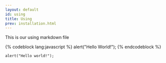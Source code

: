 ```yaml
---
layout: default
id: using
title: Using
prev: installation.html
---
```


This is our using markdown file

{% codeblock lang:javascript %}
alert("Hello World!");
{% endcodeblock %}



``` lang:javascript
alert("Hello world!");
```
